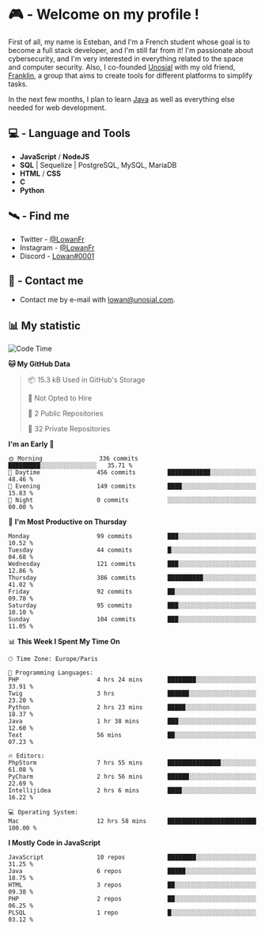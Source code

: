 # 🎮 - Welcome on my profile !
First of all, my name is Esteban, and I'm a French student whose goal is to become a full stack developer, and I'm still far from it!
I'm passionate about cybersecurity, and I'm very interested in everything related to the space and computer security.
Also, I co-founded [Unosial](https://github.com/Unosial) with my old friend, [Franklin](https://github.com/AbaFranklin/), a group that aims to create tools for different platforms to simplify tasks. 

In the next few months, I plan to learn [Java](https://www.java.com/) as well as everything else needed for web development.




## 💻 - Language and Tools
- **JavaScript** / **NodeJS**
- **SQL** | Sequelize | PostgreSQL, MySQL, MariaDB
- **HTML** / **CSS**
- **C**
- **Python**

## 🛰️ - Find me

 - Twitter - [@LowanFr](https://twitter.com/LowanFr/)
 - Instagram - [@LowanFr](https://instagram.com/LowanFr)
 - Discord -  [Lowan#0001](https://unosial.bio/Lowan)
 
## 📡 - Contact me
 - Contact me by e-mail with [lowan@unosial.com](mailto:lowan@unosial.com).

## 📊 My statistic
<!--START_SECTION:waka-->
![Code Time](http://img.shields.io/badge/Code%20Time-847%20hrs%2024%20mins-blue)

**🐱 My GitHub Data** 

> 📦 15.3 kB Used in GitHub's Storage 
 > 
> 🚫 Not Opted to Hire
 > 
> 📜 2 Public Repositories 
 > 
> 🔑 32 Private Repositories 
 > 
**I'm an Early 🐤** 

```text
🌞 Morning                336 commits         █████████░░░░░░░░░░░░░░░░   35.71 % 
🌆 Daytime                456 commits         ████████████░░░░░░░░░░░░░   48.46 % 
🌃 Evening                149 commits         ████░░░░░░░░░░░░░░░░░░░░░   15.83 % 
🌙 Night                  0 commits           ░░░░░░░░░░░░░░░░░░░░░░░░░   00.00 % 
```
📅 **I'm Most Productive on Thursday** 

```text
Monday                   99 commits          ███░░░░░░░░░░░░░░░░░░░░░░   10.52 % 
Tuesday                  44 commits          █░░░░░░░░░░░░░░░░░░░░░░░░   04.68 % 
Wednesday                121 commits         ███░░░░░░░░░░░░░░░░░░░░░░   12.86 % 
Thursday                 386 commits         ██████████░░░░░░░░░░░░░░░   41.02 % 
Friday                   92 commits          ██░░░░░░░░░░░░░░░░░░░░░░░   09.78 % 
Saturday                 95 commits          ███░░░░░░░░░░░░░░░░░░░░░░   10.10 % 
Sunday                   104 commits         ███░░░░░░░░░░░░░░░░░░░░░░   11.05 % 
```


📊 **This Week I Spent My Time On** 

```text
🕑︎ Time Zone: Europe/Paris

💬 Programming Languages: 
PHP                      4 hrs 24 mins       ████████░░░░░░░░░░░░░░░░░   33.91 % 
Twig                     3 hrs               ██████░░░░░░░░░░░░░░░░░░░   23.20 % 
Python                   2 hrs 23 mins       █████░░░░░░░░░░░░░░░░░░░░   18.37 % 
Java                     1 hr 38 mins        ███░░░░░░░░░░░░░░░░░░░░░░   12.60 % 
Text                     56 mins             ██░░░░░░░░░░░░░░░░░░░░░░░   07.23 % 

🔥 Editors: 
PhpStorm                 7 hrs 55 mins       ███████████████░░░░░░░░░░   61.08 % 
PyCharm                  2 hrs 56 mins       ██████░░░░░░░░░░░░░░░░░░░   22.69 % 
Intellijidea             2 hrs 6 mins        ████░░░░░░░░░░░░░░░░░░░░░   16.22 % 

💻 Operating System: 
Mac                      12 hrs 58 mins      █████████████████████████   100.00 % 
```

**I Mostly Code in JavaScript** 

```text
JavaScript               10 repos            ████████░░░░░░░░░░░░░░░░░   31.25 % 
Java                     6 repos             █████░░░░░░░░░░░░░░░░░░░░   18.75 % 
HTML                     3 repos             ██░░░░░░░░░░░░░░░░░░░░░░░   09.38 % 
PHP                      2 repos             ██░░░░░░░░░░░░░░░░░░░░░░░   06.25 % 
PLSQL                    1 repo              █░░░░░░░░░░░░░░░░░░░░░░░░   03.12 % 
```




<!--END_SECTION:waka-->
